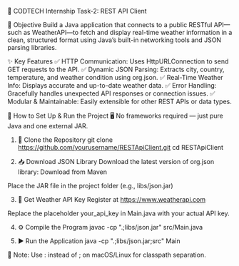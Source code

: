 🚀 CODTECH Internship Task-2: REST API Client



🎯 Objective
Build a Java application that connects to a public RESTful API—such as WeatherAPI—to fetch and display real-time weather information in a clean, structured format using Java’s built-in networking tools and JSON parsing libraries.

✨ Key Features
✅ HTTP Communication: Uses HttpURLConnection to send GET requests to the API.
✅ Dynamic JSON Parsing: Extracts city, country, temperature, and weather condition using org.json.
✅ Real-Time Weather Info: Displays accurate and up-to-date weather data.
✅ Error Handling: Gracefully handles unexpected API responses or connection issues.
✅ Modular & Maintainable: Easily extensible for other REST APIs or data types.

🔧 How to Set Up & Run the Project
🖥️ No frameworks required — just pure Java and one external JAR.

1. 🧬 Clone the Repository
git clone https://github.com/yourusername/RESTApiClient.git
cd RESTApiClient

2. 📥 Download JSON Library
Download the latest version of org.json library: Download from Maven

Place the JAR file in the project folder (e.g., libs/json.jar)

3. 🔑 Get Weather API Key
Register at https://www.weatherapi.com

Replace the placeholder your_api_key in Main.java with your actual API key.

4. ⚙️ Compile the Program
javac -cp ".;libs/json.jar" src/Main.java

5. ▶️ Run the Application
java -cp ".;libs/json.jar;src" Main

📌 Note: Use : instead of ; on macOS/Linux for classpath separation.
